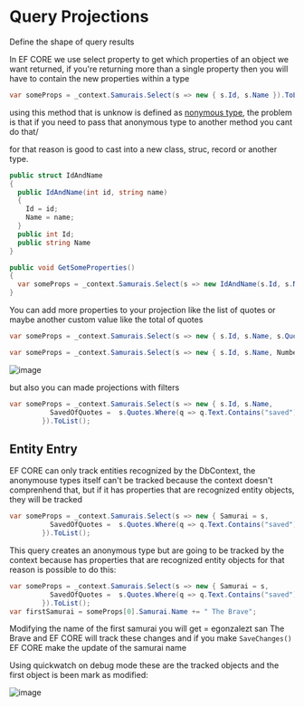 # Query Projections

Define the shape of query results

In EF CORE we use select property to get which properties of an object we want returned, if you're returning more than a single property then you will have to contain the new properties within a type

```csharp
var someProps = _context.Samurais.Select(s => new { s.Id, s.Name }).ToList();
```

using this method that is unknow is defined as [nonymous type](https://learn.microsoft.com/en-us/dotnet/csharp/fundamentals/types/anonymous-types), the problem is that if you need to pass that anonymous type to another method you cant do that/

for that reason is good to cast into a new class, struc, record or another type.

```csharp
public struct IdAndName
{
  public IdAndName(int id, string name)
  {
    Id = id;
    Name = name;
  }
  public int Id;
  public string Name
}

public void GetSomeProperties()
{
  var someProps = _context.Samurais.Select(s => new IdAndName(s.Id, s.Name)).ToList();
}
```

You can add more properties to your projection like the list of quotes or maybe another custom value like the total of quotes

```csharp
var someProps = _context.Samurais.Select(s => new { s.Id, s.Name, s.Quotes }).ToList();
```

```csharp
var someProps = _context.Samurais.Select(s => new { s.Id, s.Name, NumberOfQuotes = s.Quotes.Count }).ToList();
```

![image](https://user-images.githubusercontent.com/53051438/198053249-2216fa05-39ae-4824-8fb5-6f0dbe419257.png)

but also you can made projections with filters 

```csharp
var someProps = _context.Samurais.Select(s => new { s.Id, s.Name, 
          SavedOfQuotes =  s.Quotes.Where(q => q.Text.Contains("saved"))
        }).ToList();
```

## Entity Entry

EF CORE can only track entities recognized by the DbContext, the anonymouse types itself can't be tracked because the context doesn't comprenhend that, but if it has properties that are recognized entity objects, they will be tracked

```csharp
var someProps = _context.Samurais.Select(s => new { Samurai = s, 
          SavedOfQuotes =  s.Quotes.Where(q => q.Text.Contains("saved"))
        }).ToList();
```

This query creates an anonymous type but are going to be tracked by the context because has properties that are recognized entity objects for that reason is possible to do this:

```csharp
var someProps = _context.Samurais.Select(s => new { Samurai = s, 
          SavedOfQuotes =  s.Quotes.Where(q => q.Text.Contains("saved"))
        }).ToList();
var firstSamurai = someProps[0].Samurai.Name += " The Brave"; 
```

Modifying the name of the first samurai you will get = egonzalezt san The Brave and EF CORE will track these changes and if you make `SaveChanges()` EF CORE make the update of the samurai name

Using quickwatch on debug mode these are the tracked objects and the first object is been mark as modified:

![image](https://user-images.githubusercontent.com/53051438/198057867-690046da-874e-4b5d-99a7-34cb19d64699.png)



